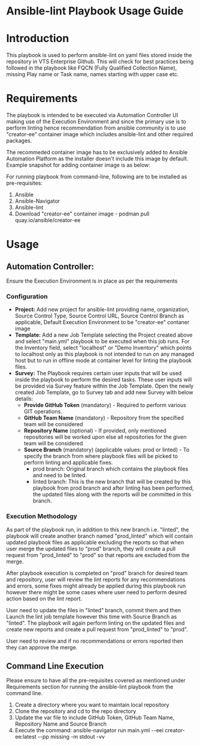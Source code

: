 # Ansible-lint Playbook Usage Guide

# Introduction
This playbook is used to perform ansible-lint on yaml files stored inside the repository in VTS Enterprise Github. This will check for best practices being followed in the playbook like FQCN (Fully Qualified Collection Name), missing Play name or Task name, names starting with upper case etc.

# Requirements
The playbook is intended to be executed via Automation Controller UI making use of the Execution Environment and since the primary use is to perform linting hence recommendation from ansible community is to use "creator-ee" container image which includes ansible-lint and other required packages.

The recommeded container image has to be exclusively added to Ansible Automation Platform as the installer doesn't include this image by default. Example snapshot for adding container image is as below:


For running playbook from command-line, following are to be installed as pre-requisites:
1. Ansible
2. Ansible-Navigator
3. Ansible-lint
4. Download "creator-ee" container image - podman pull quay.io/ansible/creator-ee

# Usage
## Automation Controller:
Ensure the Execution Environment is in place as per the requirements
### Configuration
- **Project:** 
  Add new project for ansible-lint providing name, organization, Source Control Type, Source Control URL, Source Control Branch as applicable, Default Execution Environment to be "creator-ee" contaner image
- **Template:**
  Add a new Job Template selecting the Project created above and select "main.yml" playbook to be executed when this job runs.
  For the Inventory field, select "localhost" or "Demo Inventory" which points to localhost only as this playbook is not intended to run on any managed host but to run in offline mode at container level for linting the playbook files.
- **Survey:**
  The Playbook requires certain user inputs that will be used inside the playbook to perform the desired tasks. These user inputs will be provided via Survey feature within the Job Template. Open the newly created Job Template, go to        Survey tab and add new Survey with below details:
    -  **Provide GitHub Token** (mandatory) - Required to perform various GIT operations.
    -  **GitHub Team Name** (mandatory) - Repository from the specified team will be considered
    -  **Repository Name** (optional) - If provided, only mentioned repositories will be worked upon else all repositories for the given team will be considered
    -  **Source Branch** (mandatory) (applicable values: prod or linted) - To specify the branch from where playbook files will be picked to perform linting and applicable fixes.
        - prod branch: Original branch which contains the playbook files and need to be linted.
        - linted branch: This is the new branch that will be created by this playbook from prod branch and after linting has been performed, the updated files along with the reports will be committed in this branch.

### Execution Methodology
As part of the playbook run, in addition to this new branch i.e. "linted", the playbook will create another branch named "prod_linted" which will contain updated playbook files as applicable excluding the reports so that when user merge the updated files to "prod" branch, they will create a pull request from "prod_linted" to "prod" so that reports are excluded from the merge.

After playbook execution is completed on "prod" branch for desired team and repository, user will review the lint reports for any recommendations and errors, some fixes might already be applied during this playbook run however there 
might be some cases where user need to perform desired action based on the lint report. 

User need to update the files in "linted" branch, commit them and then Launch the lint job template however this time with Source Branch as 
"linted". The playbook will again perform linting on the updated files and create new reports and create a pull request from "prod_linted" to "prod".

User need to review and if no recommendations or errors reported then they can approve the merge.

## Command Line Execution
Please ensure to have all the pre-requisites covered as mentioned under Requirements section for running the ansible-lint playbook from the command line.
1. Create a directory where you want to maintain local repository
2. Clone the repository and cd to the repo directory
3. Update the var file to include GitHub Token, GitHub Team Name, Repository Name and Source Branch
4. Execute the command: ansible-navigator run main.yml --eei creator-ee:latest --pp missing -m stdout -vv
  


